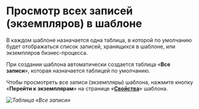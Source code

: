 # Просмотр всех записей (экземпляров) в шаблоне

В каждом шаблоне назначается одна таблица, в которой по умолчанию будет отображаться список записей, хранящихся в шаблоне, или экземпляров бизнес-процесса.

При создании шаблона автоматически создается таблица «**Все записи**», которая назначается таблицей по умолчанию.

Чтобы просмотреть все записи (экземпляры) шаблона, нажмите кнопку «**Перейти к экземплярам**» на странице «**[Свойства](template_setup.md)**» шаблона.

*![Таблица «Все записи»](template_view_records_list.png)*
